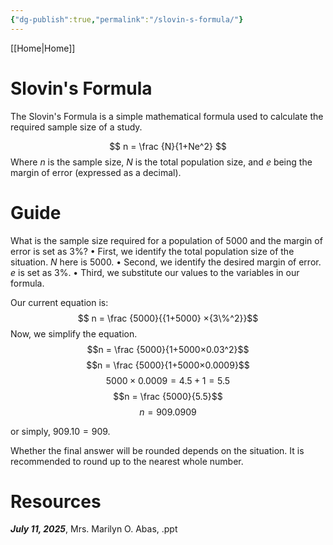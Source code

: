 ```yaml
---
{"dg-publish":true,"permalink":"/slovin-s-formula/"}
---
```


[[Home\|Home]]

# Slovin's Formula

The Slovin's Formula is a simple mathematical formula used to calculate the required sample size of a study.

$$ n = \frac {N}{1+Ne^2} $$
Where $n$ is the sample size, $N$ is the total population size, and $e$ being the margin of error (expressed as a decimal).

# Guide

What is the sample size required for a population of 5000 and the margin of error is set as 3%?
 • First, we identify the total population size of the situation. $N$ here is $5000$.
 • Second, we identify the desired margin of error. $e$ is set as $3\%$.
 • Third, we substitute our values to the variables in our formula.

Our current equation is:
$$ n = \frac {5000}{{1+5000} ×{3\%^2}}$$
Now, we simplify the equation.
$$n = \frac {5000}{1+5000×0.03^2}$$
$$n = \frac {5000}{1+5000×0.0009}$$
$$5000×0.0009=4.5+1=5.5$$
$$n = \frac {5000}{5.5}$$
$$n = 909.0909$$

or simply, $909.10 = 909$. 

Whether the final answer will be rounded depends on the situation. It is recommended to round up to the nearest whole number.

# Resources
***July 11, 2025***, Mrs. Marilyn O. Abas, .ppt



